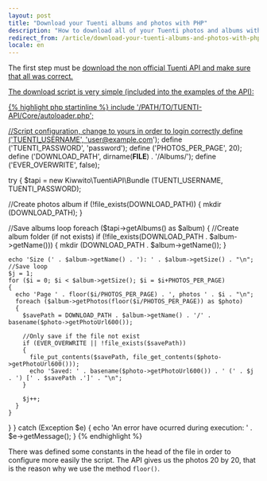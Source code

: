 ```yaml
---
layout: post
title: "Download your Tuenti albums and photos with PHP"
description: "How to download all of your Tuenti photos and albums with the non official Tuenti API and PHP"
redirect_from: /article/download-your-tuenti-albums-and-photos-with-php/
locale: en
---
```


The first step must be <a href="https://github.com/keyvanakbary/php-tuenti-api">download the non official Tuenti API and make sure that all was correct.

The download script is very simple (included into the examples of the API):

{% highlight php startinline %}
include '/PATH/TO/TUENTI-API/Core/autoloader.php';

//Script configuration, change to yours in order to login correctly
define ('TUENTI_USERNAME', 'user@example.com');
define ('TUENTI_PASSWORD', 'password');
define ('PHOTOS_PER_PAGE', 20);
define ('DOWNLOAD_PATH', dirname(__FILE__) . '/Albums/');
define ('EVER_OVERWRITE', false);

try
{
  $tapi = new Kiwwito\TuentiAPI\Bundle (TUENTI_USERNAME, TUENTI_PASSWORD);

  //Create photos album
  if (!file_exists(DOWNLOAD_PATH))
  {
    mkdir (DOWNLOAD_PATH);
  }

  //Save albums loop
  foreach ($tapi->getAlbums() as $album)
  {
    //Create album folder (if not exists)
    if (!file_exists(DOWNLOAD_PATH . $album->getName()))
    {
      mkdir (DOWNLOAD_PATH . $album->getName());
    }

    echo 'Size (' . $album->getName() . '): ' . $album->getSize() . "\n";
    //Save loop
    $j = 1;
    for ($i = 0; $i < $album->getSize(); $i = $i+PHOTOS_PER_PAGE)
    {
      echo 'Page ' . floor($i/PHOTOS_PER_PAGE) . ', photos ' . $i . "\n";
      foreach ($album->getPhotos(floor($i/PHOTOS_PER_PAGE)) as $photo)
      {
        $savePath = DOWNLOAD_PATH . $album->getName() . '/' . basename($photo->getPhotoUrl600());

        //Only save if the file not exist
        if (EVER_OVERWRITE || !file_exists($savePath))
        {
          file_put_contents($savePath, file_get_contents($photo->getPhotoUrl600()));
          echo 'Saved: ' . basename($photo->getPhotoUrl600()) . ' (' . $j . ') [' . $savePath .']' . "\n";
        }

        $j++;
      }
    }
  }
}
catch (Exception $e)
{
  echo 'An error have ocurred during execution: ' . $e->getMessage();
}
{% endhighlight %}

There was defined some constants in the head of the file in order to configure more easily the script. The API gives us the photos 20 by 20, that is the reason why we use the method `floor()`.